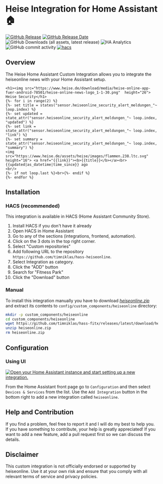 # Heise Integration for Home Assistant 🏠

[![GitHub Release](https://img.shields.io/github/v/release/timniklas/hass-heiseonline?sort=semver&style=for-the-badge&color=green)](https://github.com/timniklas/hass-heiseonline/releases/)
[![GitHub Release Date](https://img.shields.io/github/release-date/timniklas/hass-heiseonline?style=for-the-badge&color=green)](https://github.com/timniklas/hass-heiseonline/releases/)
![GitHub Downloads (all assets, latest release)](https://img.shields.io/github/downloads/timniklas/hass-heiseonline/latest/total?style=for-the-badge&label=Downloads%20latest%20Release)
![HA Analytics](https://img.shields.io/badge/dynamic/json?url=https%3A%2F%2Fanalytics.home-assistant.io%2Fcustom_integrations.json&query=%24.heiseonline.total&style=for-the-badge&label=Active%20Installations&color=red)
![GitHub commit activity](https://img.shields.io/github/commit-activity/m/timniklas/hass-heiseonline?style=for-the-badge)
[![hacs](https://img.shields.io/badge/HACS-Integration-blue.svg?style=for-the-badge)](https://github.com/hacs/integration)

## Overview

The Heise Home Assistant Custom Integration allows you to integrate the heiseonline news with your Home Assistant setup.

 ```
<h1><img src="https://www.heise.de/download/media/heise-online-app-fuer-android-78501/heise-online-news-logo_1-1-30.png"  height="26"> Heise Security</h1>
{%- for i in range(2) %}
{%- set title = states("sensor.heiseonline_security_alert_meldungen_"~ loop.index) %}
{%- set updated = state_attr("sensor.heiseonline_security_alert_meldungen_"~ loop.index, "updated") %}
{%- set link = state_attr("sensor.heiseonline_security_alert_meldungen_"~ loop.index, "link") %}
{%- set summary = state_attr("sensor.heiseonline_security_alert_meldungen_"~ loop.index, "summary") %}
<img src="https://www.heise.de/assets/heise/images/flammen.238.ltc.svg"  height="16"> <a href="{{link}}"><b>{{title}}</b></a><br>
{{updated|as_datetime|time_since}} ago
<br/>
{%- if not loop.last %}<br>{%- endif %}
{%- endfor %}
 ```

## Installation

### HACS (recommended)

This integration is available in HACS (Home Assistant Community Store).

1. Install HACS if you don't have it already
2. Open HACS in Home Assistant
3. Go to any of the sections (integrations, frontend, automation).
4. Click on the 3 dots in the top right corner.
5. Select "Custom repositories"
6. Add following URL to the repository `https://github.com/timniklas/hass-heiseonline`.
7. Select Integration as category.
8. Click the "ADD" button
9. Search for "Fitness Park"
10. Click the "Download" button

### Manual

To install this integration manually you have to download [_heiseonline.zip_](https://github.com/timniklas/hass-heiseonline/releases/latest/) and extract its contents to `config/custom_components/heiseonline` directory:

```bash
mkdir -p custom_components/heiseonline
cd custom_components/heiseonline
wget https://github.com/timniklas/hass-fitx/releases/latest/download/heiseonline.zip
unzip heiseonline.zip
rm heiseonline.zip
```

## Configuration

### Using UI

[![Open your Home Assistant instance and start setting up a new integration.](https://my.home-assistant.io/badges/config_flow_start.svg)](https://my.home-assistant.io/redirect/config_flow_start/?domain=heiseonline)

From the Home Assistant front page go to `Configuration` and then select `Devices & Services` from the list.
Use the `Add Integration` button in the bottom right to add a new integration called `heiseonline`.

## Help and Contribution

If you find a problem, feel free to report it and I will do my best to help you.
If you have something to contribute, your help is greatly appreciated!
If you want to add a new feature, add a pull request first so we can discuss the details.

## Disclaimer

This custom integration is not officially endorsed or supported by heiseonline.
Use it at your own risk and ensure that you comply with all relevant terms of service and privacy policies.
